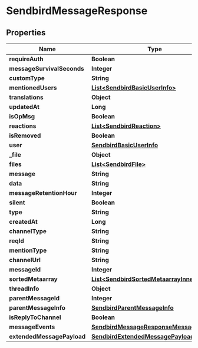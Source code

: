 

# SendbirdMessageResponse


## Properties

| Name | Type | Description | Notes |
|------------ | ------------- | ------------- | -------------|
|**requireAuth** | **Boolean** |  |  [optional] |
|**messageSurvivalSeconds** | **Integer** |  |  [optional] |
|**customType** | **String** |  |  [optional] |
|**mentionedUsers** | [**List&lt;SendbirdBasicUserInfo&gt;**](SendbirdBasicUserInfo.md) |  |  [optional] |
|**translations** | **Object** |  |  [optional] |
|**updatedAt** | **Long** |  |  [optional] |
|**isOpMsg** | **Boolean** |  |  [optional] |
|**reactions** | [**List&lt;SendbirdReaction&gt;**](SendbirdReaction.md) |  |  [optional] |
|**isRemoved** | **Boolean** |  |  [optional] |
|**user** | [**SendbirdBasicUserInfo**](SendbirdBasicUserInfo.md) |  |  [optional] |
|**_file** | **Object** |  |  [optional] |
|**files** | [**List&lt;SendbirdFile&gt;**](SendbirdFile.md) |  |  [optional] |
|**message** | **String** |  |  [optional] |
|**data** | **String** |  |  [optional] |
|**messageRetentionHour** | **Integer** |  |  [optional] |
|**silent** | **Boolean** |  |  [optional] |
|**type** | **String** |  |  [optional] |
|**createdAt** | **Long** |  |  [optional] |
|**channelType** | **String** |  |  [optional] |
|**reqId** | **String** |  |  [optional] |
|**mentionType** | **String** |  |  [optional] |
|**channelUrl** | **String** |  |  [optional] |
|**messageId** | **Integer** |  |  [optional] |
|**sortedMetaarray** | [**List&lt;SendbirdSortedMetaarrayInner&gt;**](SendbirdSortedMetaarrayInner.md) |  |  [optional] |
|**threadInfo** | **Object** |  |  [optional] |
|**parentMessageId** | **Integer** |  |  [optional] |
|**parentMessageInfo** | [**SendbirdParentMessageInfo**](SendbirdParentMessageInfo.md) |  |  [optional] |
|**isReplyToChannel** | **Boolean** |  |  [optional] |
|**messageEvents** | [**SendbirdMessageResponseMessageEvents**](SendbirdMessageResponseMessageEvents.md) |  |  [optional] |
|**extendedMessagePayload** | [**SendbirdExtendedMessagePayload**](SendbirdExtendedMessagePayload.md) |  |  [optional] |



